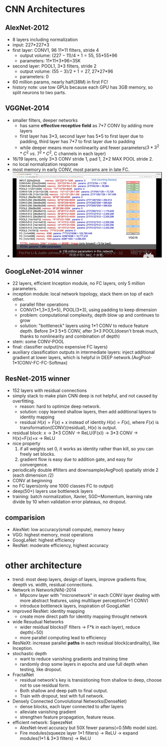 # CNN Architectures

## AlexNet-2012
- 8 layers including normalization
- input: 227\*227\*3
- first layer: CONV1, 96 11\*11 filters, stride 4
    - output volume: $(227-11)/4+1=55$, 55\*55\*96
    - parameters: 11\*11\*3\*96=35K
- second layer: POOL1, 3\*3 filters, stride 2
    - output volume: $(55-3)/2+1=27$, 27\*27\*96
    - parameters: 0
- 60 million params, nearly half(38M) in first FC!
- history note: use tow GPUs because each GPU has 3GB memory, so split neurons to two parts.

## VGGNet-2014
- smaller filters, deeper networks
    - has same **effective receptive field** as 7\*7 CONV by adding more layers
    - first layer has 3\*3, second layer has 5\*5 to first layer due to padding, third layer has 7\*7 to first layer due to padding
    - while deeper means more nonlinearity and fewer parameters($3*3^2*C^2\ vs.\ 7^2*C^2$, C channels in each layer)
- 16/19 layers, only 3\*3 CONV stride 1, pad 1, 2\*2 MAX POOL stride 2.
- no local normalization response
- most memory in early CONV, most params are in late FC. 
- ![VGG16-param-memory](./L9-1.png)

## GoogLeNet-2014 winner
- 22 layers, efficient Inception module, no FC layers, only 5 million parameters.
- inception module: local network topology, stack them on top of each other.
    - parallel filter operations
    - CONV(1\*1,3\*3,5\*5), POOL(3\*3), using padding to keep dimension
    - problem: computational complexity, depth blow up and continues to grow
    - solution: "bottleneck" layers using 1\*1 CONV to reduce feature depth. Before 3\*3 5\*5 CONV, after 3\*3 POOL(doesn't break much, thanks to nonlinearity and combination of depth)
- stem: some CONV-POOL
- final: classifier output(no expensive FC layers)
- auxiliary classification outputs in intermediate layers: inject additional gradient at lower layers, which is helpful in DEEP network.(AvgPool-1\*1CONV-FC-FC-Softmax)

## ResNet-2015 winner
- 152 layers with residual connections
- simply stack to make plain CNN deep is not helpful, and not caused by overfitting.
    - reason: hard to optimize deep network.
    - solution: copy learned shallow layers, then add additional layers to identity mapping
    - residual $H(x)=F(x)+x$ instead of identity $H(x)=F(x)$, where $F(x)$ is transformation(CONV)(residual), $H(x)$ is output.
- residual block: x -> 3\*3 CONV -> ReLU(F(x)) -> 3\*3 CONV -> H(x)=F(x)+x -> ReLU
- nice property
    1. if all weights set 0, it works as identity rather than kill, so you can freely set blocks.
    2. gradient flow is easy due to addition gate, and easy for convergence.
- periodically double #filters and downsample(AvgPool) spatially stride 2 (each dimension /2)
- CONV at beginning
- no FC layers(only one 1000 classes FC to output)
- deep(50+) layers use bottleneck layers
- training: batch normalization, Xavier, SGD+Momentum, learning rate divide by 10 when validation error plateaus, no dropout.

## comparision
- AlexNet: low accuracy(small compute), memory heavy
- VGG: highest memory, most operations
- GoogLeNet: highest efficiency
- ResNet: moderate efficiency, highest accuracy

# other architecture
- trend: most deep layers, design of layers, improve gradients flow, deepth vs. width, residual connections.
- Network in Network(NiN)-2014
    - Mlpconv layer with "micronetwork" in each CONV layer dealing with more abstract features, using multilayer perception(1\*1 CONV)
    - introduce bottleneck layers, inspiration of GoogLeNet
- improved ResNet: identity mapping
    - create more direct path for identity mapping throught network
- wide Resudual Networks
    - wider residual blocks(F filters -> F\*k in each layer), reduce depth(~50)
    - more parallel computing lead to efficiency
- ResNeXt: increase parallel **paths** in each residual block(cardinality), like Inception.
- stochastic depth
    - want to reduce vanishing gradients and training time
    - randomly drop some layers in epochs and use full depth when testing, like dropout.
- FractalNet
    - residual network's key is transistioning from shallow to deep, choose not to use residual form.
    - Both shallow and deep path to final output.
    - Train with dropout, test with full network.
- Densely Connected Convolutional Networks(DenseNet)
    - dense blocks, each layer connected to after layers
    - alleviate vanishing gradient
    - strengthen feature propagation, feature reuse.
- efficient network: SqeezeNet
    - AlexNet-level accuracy but 50X fewer params(<0.5Mb model size).
    - Fire modules(squeeze layer 1\*1 filters) -> ReLU -> expand modules(1\*1 & 3\*3 filters) -> ReLU
